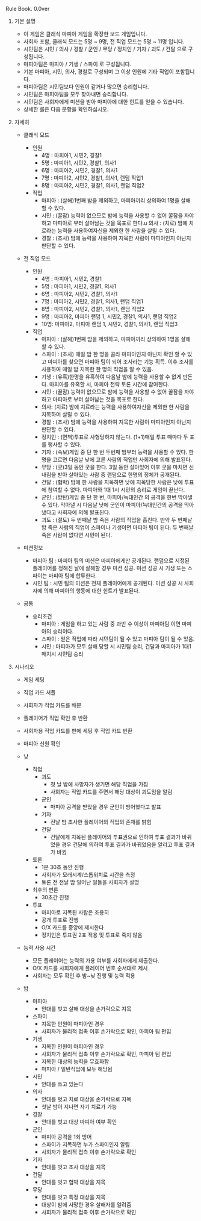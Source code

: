 Rule Book. 0.0ver
1. 기본 설명
    -  이 게임은 클래식 마피아 게임을 확장한 보드 게임입니다.
    -  사회자 포함, 클래식 모드는 5명 ~ 9명, 전 직업 모드는 5명 ~ 11명 입니다.
    -  시민팀은 시민 / 의사 / 경찰 / 군인 / 무당 / 정치인 / 기자 / 괴도 / 건달 으로 구성됩니다.
    -  마피아팀은 마피아 / 기생 / 스파이 로 구성됩니다.
    -  기본 마피아, 시민, 의사, 경찰로 구성되며 그 이상 인원에 기타 직업이 포함됩니다.
    -  마피아팀은 시민팀보다 인원이 같거나 많으면 승리합니다.
    -  시민팀은 마피아팀을 모두 찾아내면 승리합니다.
    -  시민팀은 사회자에게 미션을 받아 마피아에 대한 힌트를 얻을 수 있습니다.
    -  상세한 룰은 다음 문항을 확인하십시오.

2. 자세히
   -  클래식 모드
      -  인원
          -  4명 : 마피아1, 시민2, 경찰1
          -  5명 : 마피아1, 시민2, 경찰1, 의사1
          -  6명 : 마피아2, 시민2, 경찰1, 의사1
          -  7명 : 마피아2, 시민2, 경찰1, 의사1, 랜덤 직업1
          -  8명 : 마피아2, 시민2, 경찰1, 의사1, 랜덤 직업2
      -  직업
          -  마피아 : (살해)1번째 밤을 제외하고, 마피아끼리 상의하여 1명을 살해할 수 있다.
          -  시민 : (꿀잠)  능력이 없으므로 밤에 능력을 사용할 수 없어 꿀잠을 자야하고 마피아로 부터 살아남는 것을 목표로 한다.u  의사 : (치료) 밤에 치료라는 능력을 사용하여자신을 제외한 한 사람을 살릴 수 있다.
          -  경찰 : (조사) 밤에 능력을 사용하여 지목한 사람이 마피아인지 아닌지 판단할 수 있다.

    -  전 직업 모드
        -  인원
            -  4명 : 마피아1, 시민2, 경찰1
            -  5명 : 마피아1, 시민2, 경찰1, 의사1
            -  6명 : 마피아2, 시민2, 경찰1, 의사1
            -  7명 : 마피아2, 시민2, 경찰1, 의사1, 랜덤 직업1
            -  8명 : 마피아2, 시민2, 경찰1, 의사1, 랜덤 직업2
            -  9명 : 마피아2, 마피아 랜덤 1, 시민2, 경찰1, 의사1, 랜덤 직업2
            -  10명: 마피아2, 마피아 랜덤 1, 시민2, 경찰1, 의사1, 랜덤 직업3
        -  직업
            -  마피아 : (살해)1번째 밤을 제외하고, 마피아끼리 상의하여 1명을 살해할 수 있다.
            -  스파이 : (조사) 매일 밤 한 명을 골라 마피아인지 아닌지 확인 할 수 있고 마피아를 찾으면 마피아 팀이 되어 조사라는 기능 획득. 이후 조사를 사용하여 매일 밤 지목한 한 명의 직업을 알 수 있음. 
            -  기생 : (유혹)한명을 유혹하여 다음날 밤에 능력을 사용할 수 없게 만든다. 마피아를 유혹할 시, 마피아 전략 토론 시간에 참여한다.
            -  시민 : (꿀잠)  능력이 없으므로 밤에 능력을 사용할 수 없어 꿀잠을 자야하고 마피아로 부터 살아남는 것을 목표로 한다.
            -  의사: (치료) 밤에 치료라는 능력을 사용하여자신을 제외한 한 사람을 지목하여 살릴 수 있다.
            -  경찰 : (조사) 밤에 능력을 사용하여 지목한 사람이 마피아인지 아닌지 판단할 수 있다.
            -  정치인 : (면책)투표로 사형당하지 않는다. (1+1)매일 투표 때마다 두 표를 행사할 수 있다.
            -  기자 : (속보)게임 중 단 한 번 두번째 밤부터 능력을 사용할 수 있다. 한 명을 고르면 다음날 낮에 고른 사람의 직업만 사회자에 의해 발표된다.
            -  무당 : (굿)3일 동안 굿을 한다. 3일 동안 살아있어 이후 굿을 마치면 신내림을 받아 살아있는 사람 중 랜덤으로 한명의 정체가 공개된다.
            -  건달 : (협박) 밤에 한 사람을 지목하면 낮에 지목당한 사람은 낮에 투표에 참여할 수 없다. 
                     마피아와 1대 1시 시민의 승리로 게임이 끝난다.	
            -  군인 : (방탄)게임 중 단 한 번, 마피아/늑대인간 의 공격을 한번 막아낼 수 있다. 막아낼 시 다음날 낮에 군인이 마피아/늑대인간의 공격을 막아냈다고 사회자에 의해 발표된다.
            -  괴도 : (절도) 두 번째날 밤 죽은 사람의 직업을 훔친다. 만약 두 번째날 밤 죽은 사람의 직업이 스파이나 기생이면 마피아 팀이 된다. 두 번째날 죽은 사람이 없다면 시민이 된다.

    -  미션정보   
        - 마피아 팀 : 마피아 팀의 미션은 마피아에게만 공개된다. 랜덤으로 지정된 플레이어를 정해진 날에 살해할 경우 미션 성공. 미션 성공 시 기생 또는 스파이는 마피아 팀에 합류한다.   
        - 시민 팀 : 시민 팀의 미션은 전체 플레이어에게 공개된다. 미션 성공 시 사회자에 의해 마피아의 행동에 대한 힌트가 발표된다.
    -  공통
        -  승리조건
            -  마피아 : 게임을 하고 있는 사람 중 과반 수 이상이 마피아팀 이면 마피아의 승리이다.
            -  스파이 :  얻은 직업에 따라 시민팀이 될 수 있고 마피아 팀이 될 수 있음. 
            -  시민 : 마피아가 모두 살해 당할 시 시민팀 승리, 건달과 마피아가 1대1 매치시 시민팀 승리

3. 시나리오
	 -  게임 세팅
      - 직업 카드 셔플
      - 사회자가 직업 카드를 배분
      - 플레이어가 직업 확인 후 반환
      - 사회자용 직업 카드를 판에 세팅 후 직업 카드 반환
      - 마피아 신원 확인

   -  낮
      -  직업
          - 괴도
              - 첫 날 밤에 사망자가 생기면 해당 직업을 가짐
              - 사회자는 직업 카드를 주면서 해당 대상이 괴도임을 알림
          - 군인
             - 마피아 공격을 받았을 경우 군인이 방어했다고 발표
          - 기자
              - 전날 밤 조사한 플레이어의 직업의 존재를 밝힘
          - 건달
             - 건달에게 지목된 플레이어의 투표권으로 인하여 투표 결과가 바뀌었을 경우 건달에 의하여 투표 결과가 바뀌었음을 알리고 투표 결과가 바뀜
      -  토론
          - 1분 30초 동안 진행
          - 사회자가 모래시계/스톱워치로 시간을 측정 
          - 토론 전 전날 밤 일어난 일들을 사회자가 설명
      -  최후의 변론
          - 30초간 진행
      -  투표
          - 마피아로 지목된 사람은 조용히
          - 공개 투표로 진행
          - O/X 카드를 중앙에 제시한다 
          - 정치인은 투표권 2표 적용 및 투표로 죽지 않음
    -  능력 사용 시간
        - 모든 플레이어는 능력의 가용 여부를 사회자에게 제출한다.
        - O/X 카드를 사회자에게 플레이어 번호 순서대로 제시
        - 사회자는 모두 확인 후 밤~낮 진행 및 능력 적용
    -  밤
        -  마피아
            - 안대를 벗고 살해 대상을 손가락으로 지목
        -  스파이
            - 지목한 인원이 마피아인 경우 
            - 사회자가 물리적 접촉 이후 손가락으로 확인, 마피아 팀 편입
        -  기생
            - 지목한 인원이 마피아인 경우
            - 사회자가 물리적 접촉 이후 손가락으로 확인, 마피아 팀 편입
            - 지목한 대상의 능력을 무효화함
            - 마피아 / 일반직업에 모두 해당됨
        -  시민
            - 안대를 쓰고 있는다
        -  의사
            - 안대를 벗고 치료 대상을 손가락으로 지목
            - 첫날 밤이 지나면 자기 치료가 가능
        -  경찰
            - 안대를 벗고 대상 마피아 여부 확인
        -  군인
            - 마피아 공격을 1회 방어
            - 스파이가 지목하면 누가 스파이인지 알림
            - 사회자가 물리적 접촉 이후 손가락으로 확인
        -  기자
            - 안대를 벗고 조사 대상을 지목
        -  건달
            - 안대를 벗고 협박 대상을 지목
        -  무당
            - 안대를 벗고 특정 대상을 지목
            - 대상이 밤에 사망한 경우 살해자를 알려줌
            - 사회자가 물리적 접촉 이후 손가락으로 확인
